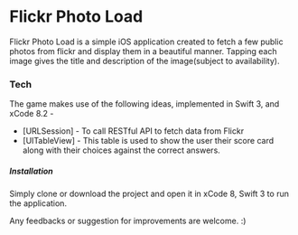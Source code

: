 # Flickr Photo Load

Flickr Photo Load is a simple iOS application created to fetch a few public photos from flickr and display them in a beautiful manner. Tapping each image gives the title and description of the image(subject to availability).

### Tech

The game makes use of the following ideas, implemented in Swift 3, and xCode 8.2 - 
* [URLSession] - To call RESTful API to fetch data from Flickr
* [UITableView] - This table is used to show the user their score card along with their choices against the correct answers.

##### Installation
Simply clone or download the project and open it in xCode 8, Swift 3 to run the application.

Any feedbacks or suggestion for improvements are welcome. :) 

